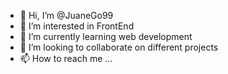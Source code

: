 - 👋 Hi, I’m @JuaneGo99
- 👀 I’m interested in FrontEnd
- 🌱 I’m currently learning web development
- 💞️ I’m looking to collaborate on different projects
- 📫 How to reach me ...

<!---
JuaneGo99/JuaneGo99 is a ✨ special ✨ repository because its `README.md` (this file) appears on your GitHub profile.
You can click the Preview link to take a look at your changes.
--->
